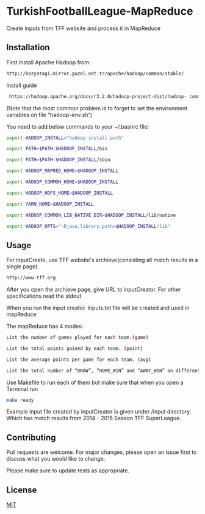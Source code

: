 # TurkishFootballLeague-MapReduce
Create inputs from TFF website and process it in MapReduce

## Installation
First install Apache Hadoop from:
```bash
http://kozyatagi.mirror.guzel.net.tr/apache/hadoop/common/stable/
```
Install guide 
```bash
 https://hadoop.apache.org/docs/r3.2.0/hadoop-project-dist/hadoop- common/SingleCluster.html#Installing_Software 
```
(Note that the most common problem is to forget to set the environment variables on file “hadoop-env.sh“)

You need to add below commands to your ~/.bashrc file:
```bash
export HADOOP_INSTALL="hadoop install path"

export PATH=$PATH:$HADOOP_INSTALL/bin

export PATH=$PATH:$HADOOP_INSTALL/sbin

export HADOOP_MAPRED_HOME=$HADOOP_INSTALL

export HADOOP_COMMON_HOME=$HADOOP_INSTALL

export HADOOP_HDFS_HOME=$HADOOP_INSTALL

export YARN_HOME=$HADOOP_INSTALL

export HADOOP_COMMON_LIB_NATIVE_DIR=$HADOOP_INSTALL/lib/native

export HADOOP_OPTS="-Djava.library.path=$HADOOP_INSTALL/lib"
```

## Usage
For inputCreate, use TFF website's archieve(consisting all match results in a single page)
```bash
http://www.tff.org
```
After you open the archieve page, give URL to inputCreator.
For other specifications read the stdout

When you run the input creator. Inputs.txt file will be created and used in mapReduce

The mapReduce has 4 modes:
```bash
List the number of games played for each team.(game)
```
```bash
List the total points gained by each team. (point)
```
```bash
List the average points per game for each team. (avg)
```
```bash
List the total number of “DRAW”, “HOME_WIN” and “AWAY_WIN” on different files. (stat)
```
Use Makefile to run each of them but make sure that when you open a Terminal run 
```bash 
make ready
```
Example input file created by inputCreator is given under /input directory. Which has match results from 2014 - 2015 Season TFF SuperLeague.
## Contributing
Pull requests are welcome. For major changes, please open an issue first to discuss what you would like to change.

Please make sure to update tests as appropriate.

## License
[MIT](https://choosealicense.com/licenses/mit/)
